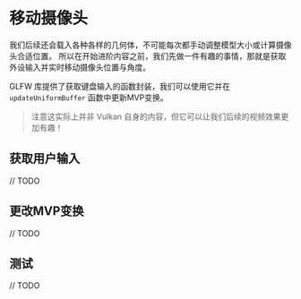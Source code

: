 # **移动摄像头**

我们后续还会载入各种各样的几何体，不可能每次都手动调整模型大小或计算摄像头合适位置。
所以在开始进阶内容之前，我们先做一件有趣的事情，那就是获取外设输入并实时移动摄像头位置与角度。

GLFW 库提供了获取键盘输入的函数封装，我们可以使用它并在 `updateUniformBuffer` 函数中更新MVP变换。

> 注意这实际上并非 Vulkan 自身的内容，但它可以让我们后续的视频效果更加有趣！

## **获取用户输入**

// TODO

## **更改MVP变换**

// TODO

## **测试**

// TODO
